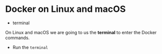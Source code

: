 # Docker on Linux and macOS

* terminal


On Linux and macOS we are going to us the **terminal** to enter the Docker commands.


* Run the `terminal`


